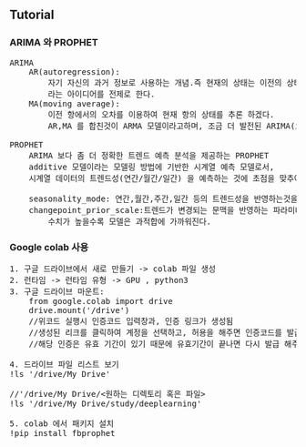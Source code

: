 ## Tutorial

### ARIMA 와 PROPHET
<pre>
ARIMA
    AR(autoregression):
        자기 자신의 과거 정보로 사용하는 개념.즉 현재의 상태는 이전의 상태를 참고해서 계산된다.
        라는 아이디어를 전제로 한다.
    MA(moving average):
        이전 항에서의 오차를 이용하여 현재 항의 상태를 추론 하겠다.
        AR,MA 를 합친것이 ARMA 모델이라고하며, 조금 더 발전된 ARIMA(integrated) 모델은 ARMA 모델에 추세 변동의 경향성(momentum) 까지 반영한 방법이다. 

PROPHET
    ARIMA 보다 좀 더 정확한 트렌드 예측 분석을 제공하는 PROPHET
    additive 모델이라는 모델링 방법에 기반한 시계열 예측 모델로서, 
    시계열 데이터의 트렌드성(연간/월간/일간) 을 예측하는 것에 초점을 맞추어져 있다.

    seasonality_mode: 연간,월간,주간,일간 등의 트렌드성을 반영하는것을 의미
    changepoint_prior_scale:트렌드가 변경되는 문맥을 반영하는 파라미터,
        수치가 높을수록 모델은 과적합에 가까워진다.
</pre>

### Google colab 사용
<pre>
1. 구글 드라이브에서 새로 만들기 -> colab 파일 생성
2. 런타임 -> 런타임 유형 -> GPU , python3
3. 구글 드라이브 마운트:
	from google.colab import drive
	drive.mount('/drive')
	//위코드 실행시 인증코드 입력창과, 인증 링크가 생성됨
	//생성된 리크를 클릭하여 계정을 선택하고, 허용을 해주면 인증코드를 발급 받는다.
	//해당 인증은 유효 기간이 있기 때문에 유효기간이 끝나면 다시 발급 해주어야 한다.

4. 드라이브 파일 리스트 보기
!ls '/drive/My Drive'

//'/drive/My Drive/<원하는 디렉토리 혹은 파일>
!ls '/drive/My Drive/study/deeplearning'

5. colab 에서 패키지 설치
!pip install fbprophet
</pre>